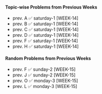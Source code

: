 #### Topic-wise Problems from Previous Weeks
- prev. A ✅ saturday-1 [WEEK-14]
- prev. B ✅ saturday-1 [WEEK-14]
- prev. C ✅ saturday-1 [WEEK-14]
- prev. D ✅ saturday-1 [WEEK-14]
- prev. F ✅ saturday-1 [WEEK-14]
- prev. H ✅ saturday-1 [WEEK-14]
  
#### Random Problems from Previous Weeks
- prev. F ✅ sunday-2 [WEEK-15]
- prev. J ✅ sunday-2 [WEEK-15]
- prev. O ✅ monday-3 [WEEK-15]
- prev. L ✅ monday-3 [WEEK-15]

